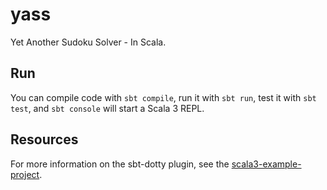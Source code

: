 # yass

Yet Another Sudoku Solver - In Scala.

## Run

You can compile code with `sbt compile`, run it with `sbt run`, test it with `sbt test`, and `sbt console` will start a Scala 3 REPL.

## Resources

For more information on the sbt-dotty plugin, see the
[scala3-example-project](https://github.com/scala/scala3-example-project/blob/main/README.md).
